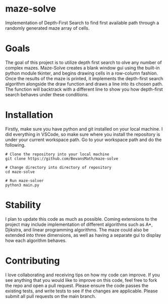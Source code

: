 # maze-solve
Implementation of Depth-First Search to find first available path through a randomly generated maze array of cells. 

# Goals
The goal of this project is to utilize depth first search to olve any number of complex mazes. Maze-Solve creates a blank window gui using the built-in python module tkinter, and begins drawing cells in a row-column fashion. Once the results of the maze is printed, it implements the depth-first search algorithm alongside the draw function and draws a line into its chosen path. The function will backtrack with a different line to show you how depth-first search behaves under these conditions. 

# Installation
Firstly, make sure you have python and git installed on your local machine. I did everything in VSCode, so make sure where you install the repository is under your current workspace path. Go to your workspace path and do the following.
```
# Clone the repository into your local machine
git clone https://github.com/BevansMath/maze-solve

# Change directory into directory of repository
cd maze-solve

# Run maze-solver
python3 main.py
```
# Stability 
I plan to update this code as much as possible. Coming extensions to the project may include implementation of different algorithms such as A*, Djikstra, and linear programming algorithms. The maze could also be extended into three dimensions, as well as having a separate gui to display how each algorithm behaves. 

# Contributing
I love collaborating and receiving tips on how my code can improve. If you see anything that you would like to improve on this code, feel free to fork the repo and open a pull request. Please ensure the code passes the existing tests, and write tests to see if the changes are applicable. Please submit all pull requests on the main branch.
